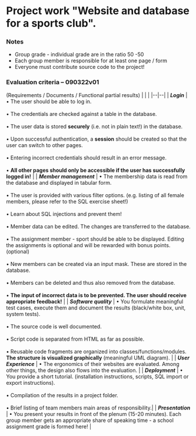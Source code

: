 # Project work "Website and database for a sports club".

### Notes

- Group grade - individual grade are in the ratio 50 -50
- Each group member is responsible for at least one page / form
- Everyone must contribute source code to the project!

### Evaluation criteria – 090322v01

(Requirements / Documents / Functional partial results)
| | |
|--|--|
| **_Login_** | • The user should be able to log in.<br/><br/>• The credentials are checked against a table in the database.<br/> <br/>• The user data is stored **securely** (i.e. not in plain text!) in the database.<br/><br/> • Upon successful authentication, a **session** should be created so that the user can switch to other pages.<br/><br/> • Entering incorrect credentials should result in an error message.<br/><br/> • **All other pages should only be accessible if the user has successfully logged in!** |
| **_Member management_** | • The membership data is read from the database and displayed in tabular form.<br/><br/> • The user is provided with various filter options. (e.g. listing of all female members, please refer to the SQL exercise sheet!)<br/><br/> • Learn about SQL injections and prevent them!<br/><br/> • Member data can be edited. The changes are transferred to the database.<br/><br/> • The assignment member - sport should be able to be displayed. Editing the assignments is optional and will be rewarded with bonus points. (optional)<br/><br/> • New members can be created via an input mask. These are stored in the database.<br/><br/> • Members can be deleted and thus also removed from the database.<br/><br/> • **The input of incorrect data is to be prevented. The user should receive appropriate feedback!** |
| **_Software quality_** | • You formulate meaningful test cases, execute them and document the results (black/white box, unit, system tests).<br/><br/> • The source code is well documented.<br/><br/> • Script code is separated from HTML as far as possible.<br/><br/> • Reusable code fragments are organized into classes/functions/modules. **The structure is visualized graphically** (meaningful UML diagram). |
| **_User Experience_** | • The ergonomics of their websites are evaluated. Among other things, the design also flows into the evaluation. |
| **_Deployment_** | • You provide a short tutorial. (installation instructions, scripts, SQL import or export instructions).<br/><br/> • Compilation of the results in a project folder.<br/><br/> • Brief listing of team members main areas of responsibility.|
| **_Presentation_** | • You present your results in front of the plenum (15-20 minutes). Each group member gets an appropriate share of speaking time - a school assignment grade is formed here! |
